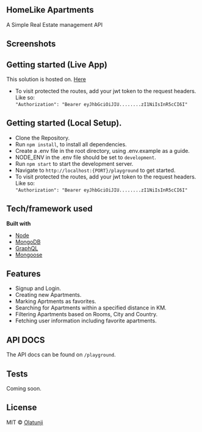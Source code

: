 ## HomeLike Apartments
A Simple Real Estate management API
 
## Screenshots


## Getting started (Live App)
This solution is hosted on. [Here](https://ohmlike.herokuapp.com/playground)
- To visit protected the routes, add your jwt token to the request headers. Like so:  
 `"Authorization": "Bearer eyJhbGciOiJIU........zI1NiIsInR5cCI6I"`

## Getting started (Local Setup).
- Clone the Repository.
- Run `npm install`, to install all dependencies.
- Create a .env file in the root directory, using .env.example as a guide.
-  NODE_ENV in the .env file should be set to `development`.
-  Run `npm start` to start the development server.
- Navigate to `http://localhost:{PORT}/playground` to get started.
- To visit protected the routes, add your jwt token to the request headers. Like so:  
 `"Authorization": "Bearer eyJhbGciOiJIU........zI1NiIsInR5cCI6I"`

## Tech/framework used

<b>Built with</b>
- [Node](https://nodejs.org/en/)
- [MongoDB](https://mongodb.com)
- [GraphQL](https://graphql.org)
- [Mongoose](https://mongoosejs.com)

## Features
- Signup and Login.
- Creating new Apartments.
- Marking Aprtments as favorites.
- Searching for Apartments within a specified distance in KM.
- Filtering Apartments based on Rooms, City and Country.
- Fetching user information including favorite apartments.

## API DOCS
The API docs can be found on `/playground`.

## Tests
Coming soon.

## License

MIT © [Olatunji]()